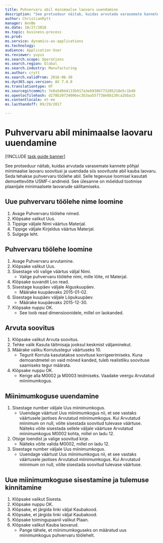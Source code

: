 ```yaml
--- 
title: Puhvervaru abil minimaalse laovaru uuendamine
description: "See protseduur näitab, kuidas arvutada varasemate kannete põhjal minimaalse laovaru soovitusi ja uuendada siis soovituste abil kauba laovaru."
author: ChristianRytt
manager: AnnBe
ms.date: 10/27/2016
ms.topic: business-process
ms.prod: 
ms.service: dynamics-ax-applications
ms.technology: 
audience: Application User
ms.reviewer: yuyus
ms.search.scope: Operations
ms.search.region: Global
ms.search.industry: Manufacturing
ms.author: crytt
ms.search.validFrom: 2016-06-30
ms.dyn365.ops.version: AX 7.0.0
ms.translationtype: HT
ms.sourcegitcommit: 7e0a5d044133b917a3eb9386773205218e5c1b40
ms.openlocfilehash: d278b20724006ec3b3aa557738e8b130ca2bba15
ms.contentlocale: et-ee
ms.lasthandoff: 09/29/2017

---
```

# <a name="use-the-safety-stock-journal-to-update-minimum-coverage"></a>Puhvervaru abil minimaalse laovaru uuendamine

[!INCLUDE [task guide banner](../../includes/task-guide-banner.md)]

See protseduur näitab, kuidas arvutada varasemate kannete põhjal minimaalse laovaru soovitusi ja uuendada siis soovituste abil kauba laovaru. Seda tehakse puhvervaru töölehe abil. Selle tegevuse loomisel kasutati demoettevõtte USMF-i andmeid. See ülesanne on mõeldud tootmise plaanijale minimaalsete laovarude säilitamiseks.


## <a name="create-a-new-safety-stock-journal-name"></a>Uue puhvervaru töölehe nime loomine
1. Avage Puhvervaru töölehe nimed.
2. Klõpsake valikut Uus.
3. Tippige väljale Nimi väärtus Materjal.
4. Tippige väljale Kirjeldus väärtus Materjal.
5. Sulgege leht.

## <a name="create-a-safety-stock-journal"></a>Puhvervaru töölehe loomine
1. Avage Puhvervaru arvutamine.
2. Klõpsake valikut Uus.
3. Sisestage või valige väärtus väljal Nimi.
    * Valige puhvervaru töölehe nimi, mille lõite, nt Materjal.  
4. Klõpsake suvandit Loo read.
5. Sisestage kuupäev väljale Alguskuupäev.
    * Määrake kuupäevaks 2015-01-02.  
6. Sisestage kuupäev väljale Lõpukuupäev.
    * Määrake kuupäevaks 2015-12-30.  
7. Klõpsake nuppu OK.
    * See loob read dimensioonidele, millel on laokanded.  

## <a name="calculate-proposal"></a>Arvuta soovitus
1. Klõpsake valikut Arvuta soovitus.
2. Tehke valik Kasuta täitmisaja jooksul keskmist väljaminekut.
3. Määrake valiku Korrutustegur väärtuseks 10.
    * Tegurit Korruta kasutatakse soovituse korrigeerimiseks. Kuna demoandmetel on vaid mõned kanded, tuleb realistliku soovituse saamiseks tegur määrata.  
4. Klõpsake nuppu OK.
    * Kerige alla M0002 ja M0003 leidmiseks. Vaadake veergu Arvutatud miinimumkogus.   

## <a name="update-minimum-quantity"></a>Miinimumkoguse uuendamine
1. Sisestage number väljale Uus miinimumkogus.
    * Uuendage väärtust Uus miinimumkogus nii, et see vastaks väärtusele jaotises Arvutatud miinimumkogus. Kui Arvutatud miinimum on null, võite sisestada soovitud tulevase väärtuse. Näiteks võite sisestada sellele väljale väärtuse Arvutatud miinimumkogus M0002 kohta, millel on ladu 12.  
2. Otsige loendist ja valige soovitud kirje.
    * Näiteks võite valida M0002, millel on ladu 12.  
3. Sisestage number väljale Uus miinimumkogus.
    * Uuendage väärtust Uus miinimumkogus nii, et see vastaks väärtusele jaotises Arvutatud miinimumkogus. Kui Arvutatud miinimum on null, võite sisestada soovitud tulevase väärtuse.  

## <a name="post-the-new-minimum-quantity-and-validate-the-result"></a>Uue miinimumkoguse sisestamine ja tulemuse kinnitamine
1. Klõpsake valikut Sisesta.
2. Klõpsake nuppu OK.
3. Klõpsake, et järgida linki väljal Kaubakood.
4. Klõpsake, et järgida linki väljal Kaubakood.
5. Klõpsake toimingupaanil valikut Plaan.
6. Klõpsake valikut Kauba laovarud.
    * Pange tähele, et miinimumkoguseks on määratud uus miinimumkogus puhvervaru töölehelt.  


